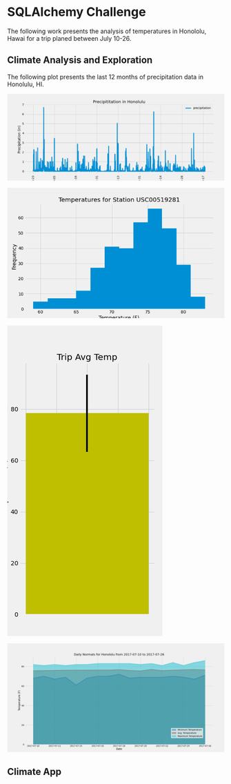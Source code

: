 # SQLAlchemy Challenge
The following work presents the analysis of temperatures in Honololu, Hawai for a trip planed between July 10-26.

## Climate Analysis and Exploration
The following plot presents the last 12 months of precipitation data in Honolulu, HI.

![Figure](Images/Image1.png)



![Figure](Images/Image2.png)

![Figure](Images/Image3.png)

![Figure](Images/Image4.png)

## Climate App
